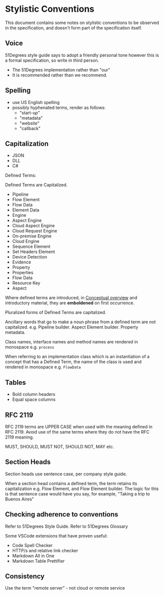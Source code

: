 # Stylistic Conventions

This document contains some notes on stylistic conventions to be observed
in the specification, and doesn't form part of the specification itself.

## Voice 

51Degrees style guide says to adopt a friendly personal tone
however this is a formal specification, so write in third person. 

- The 51Degrees implementation rather than "our"
- It is recommended rather than we recommend.

## Spelling

- use US English spelling
- possibly hyphenated terms, render as follows:
    - "start-up"
    - "metadata"
    - "website"
    - "callback"


## Capitalization

- JSON
- DLL
- C#

Defined Terms:

Defined Terms are Capitalized.

- Pipeline
- Flow Element
- Flow Data
- Element Data
- Engine
- Aspect Engine
- Cloud Aspect Engine
- Cloud Request Engine
- On-premise Engine
- Cloud Engine
- Sequence Element
- Set Headers Element
- Device Detection
- Evidence
- Property
- Properties
- Flow Data
- Resource Key
- Aspect

Where defined terms are introduced, in 
[Conceptual overview](pipeline-specification/conceptual-overview.md) 
and introductory material, they are **emboldened** on first occurrence.

Pluralized forms of Defined Terms are capitalized.

Ancillary words that go to make a noun phrase from a defined term are not
capitalized. e.g. Pipeline builder. Aspect Element builder. Property metadata.

Class names, interface names and method names are rendered in monospace e.g. `process`

When referring to an implementation class which is an instantiation
of a concept that has a Defined Term, the name of
the class is used and rendered in monospace e.g. `FlowData`

## Tables
- Bold column headers
- Equal space columns

## RFC 2119

RFC 2119 terms are UPPER CASE when used with the meaning defined in RFC 2119.
Avoid use of the same terms where they do not have the RFC 2119 meaning.

MUST, SHOULD, MUST NOT, SHOULD NOT, MAY etc.

## Section Heads

Section heads use sentence case, per company style guide.

When a section head contains a defined term, the term retains its
capitalization e.g. Flow Element, and Flow Element builder. The logic for this
is that sentence case would have you say, for example,
"Taking a trip to Buenos Aires"

## Checking adherence to conventions

Refer to 51Degrees Style Guide.
Refer to 51Degrees Glossary

Some VSCode extensions that have proven useful:
- Code Spell Checker
- HTTP/s and relative link checker
- Markdown All in One
- Markdown Table Prettifier

## Consistency

Use the term "remote server" - not cloud or remote service



